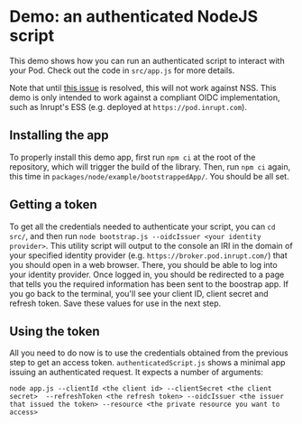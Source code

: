 # Demo: an authenticated NodeJS script

This demo shows how you can run an authenticated script to interact with your Pod.
Check out the code in `src/app.js` for more details.

Note that until [this issue](https://github.com/solid/node-solid-server/issues/1533)
is resolved, this will not work against NSS. This demo is only intended to work against a compliant
OIDC implementation, such as Inrupt's ESS (e.g. deployed at `https://pod.inrupt.com`).

## Installing the app

To properly install this demo app, first run `npm ci` at the root of the repository, which will trigger
the build of the library. Then, run `npm ci` again, this time in
`packages/node/example/bootstrappedApp/`. You should be all set.

## Getting a token

To get all the credentials needed to authenticate your script, you can `cd src/`,
and then run `node bootstrap.js --oidcIssuer <your identity provider>`. 
This utility script will output to the console an IRI in the domain of your specified
identity provider (e.g. `https://broker.pod.inrupt.com/`) that you should open
in a web browser. There, you should be able to log into your identity provider. Once
logged in, you should be redirected to a page that tells you the required information
has been sent to the boostrap app. If you go back to the terminal, you'll see
your client ID, client secret and refresh token. Save these values for use in the next step.

## Using the token

All you need to do now is to use the credentials obtained from the previous step to get an
access token. `authenticatedScript.js` shows a minimal app issuing an authenticated
request. It expects a number of arguments: 

```
node app.js --clientId <the client id> --clientSecret <the client secret>  --refreshToken <the refresh token> --oidcIssuer <the issuer that issued the token> --resource <the private resource you want to access>
```
